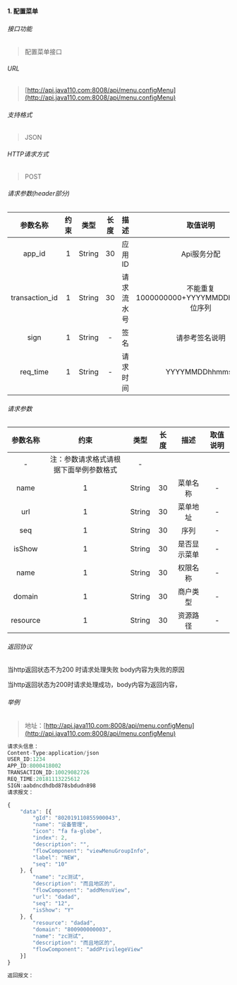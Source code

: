

**1\. 配置菜单**
###### 接口功能
> 配置菜单接口

###### URL
> [http://api.java110.com:8008/api/menu.configMenu](http://api.java110.com:8008/api/menu.configMenu)

###### 支持格式
> JSON

###### HTTP请求方式
> POST

###### 请求参数(header部分)
|参数名称|约束|类型|长度|描述|取值说明|
| :-: | :-: | :-: | :-: | :-: | :-:|
|app_id|1|String|30|应用ID|Api服务分配                      |
|transaction_id|1|String|30|请求流水号|不能重复 1000000000+YYYYMMDDhhmmss+6位序列 |
|sign|1|String|-|签名|请参考签名说明|
|req_time|1|String|-|请求时间|YYYYMMDDhhmmss|

###### 请求参数
|参数名称|约束|类型|长度|描述|取值说明|
| :-: | :-: | :-: | :-: | :-: | :-: |
|-|注：参数请求格式请根据下面举例参数格式|-|
|name|1|String|30|菜单名称|-|
|url|1|String|30|菜单地址|-|
|seq|1|String|30|序列|-|
|isShow|1|String|30|是否显示菜单|-|
|name|1|String|30|权限名称|-|
|domain|1|String|30|商户类型|-|
|resource|1|String|30|资源路径|-|



###### 返回协议

当http返回状态不为200 时请求处理失败 body内容为失败的原因

当http返回状态为200时请求处理成功，body内容为返回内容，


###### 举例
> 地址：[http://api.java110.com:8008/api/menu.configMenu](http://api.java110.com:8008/api/menu.configMenu)

``` javascript
请求头信息：
Content-Type:application/json
USER_ID:1234
APP_ID:8000418002
TRANSACTION_ID:10029082726
REQ_TIME:20181113225612
SIGN:aabdncdhdbd878sbdudn898
请求报文：

{
	"data": [{
		"gId": "802019110855900043",
		"name": "设备管理",
		"icon": "fa fa-globe",
		"index": 2,
		"description": "",
		"flowComponent": "viewMenuGroupInfo",
		"label": "NEW",
		"seq": "10"
	}, {
		"name": "zc测试",
		"description": "而且地区的",
		"flowComponent": "addMenuView",
		"url": "dadad",
		"seq": "12",
		"isShow": "Y"
	}, {
		"resource": "dadad",
		"domain": "800900000003",
		"name": "zc测试",
		"description": "而且地区的",
		"flowComponent": "addPrivilegeView"
	}]
}

返回报文：


```
